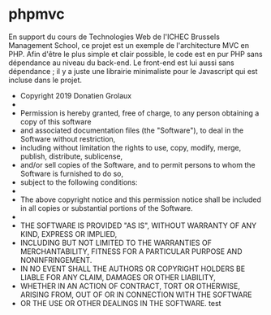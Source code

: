# phpmvc
En support du cours de Technologies Web de l'ICHEC Brussels Management School, ce projet est un exemple de l'architecture MVC en PHP.
Afin d'être le plus simple et clair possible, le code est en pur PHP sans dépendance au niveau du back-end. Le front-end est lui aussi sans dépendance ; il y a juste une librairie minimaliste pour le Javascript qui est incluse dans le projet.

* Copyright 2019 Donatien Grolaux
*
* Permission is hereby granted, free of charge, to any person obtaining a copy of this software 
* and associated documentation files (the "Software"), to deal in the Software without restriction, 
* including without limitation the rights to use, copy, modify, merge, publish, distribute, sublicense, 
* and/or sell copies of the Software, and to permit persons to whom the Software is furnished to do so, 
* subject to the following conditions:
* 
* The above copyright notice and this permission notice shall be included in all copies or substantial portions of the Software.
*
* THE SOFTWARE IS PROVIDED "AS IS", WITHOUT WARRANTY OF ANY KIND, EXPRESS OR IMPLIED, 
* INCLUDING BUT NOT LIMITED TO THE WARRANTIES OF MERCHANTABILITY, FITNESS FOR A PARTICULAR PURPOSE AND NONINFRINGEMENT.
* IN NO EVENT SHALL THE AUTHORS OR COPYRIGHT HOLDERS BE LIABLE FOR ANY CLAIM, DAMAGES OR OTHER LIABILITY, 
* WHETHER IN AN ACTION OF CONTRACT, TORT OR OTHERWISE, ARISING FROM, OUT OF OR IN CONNECTION WITH THE SOFTWARE 
* OR THE USE OR OTHER DEALINGS IN THE SOFTWARE.
test